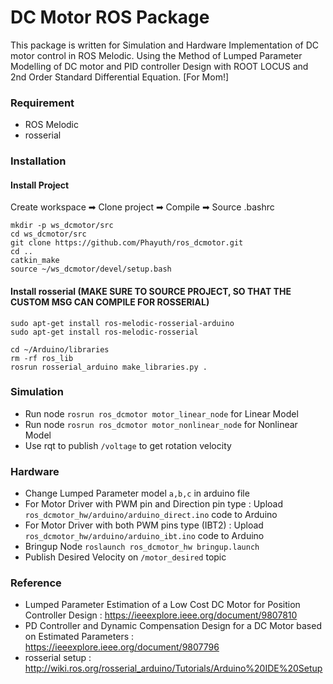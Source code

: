 # DC Motor ROS Package
This package is written for Simulation and Hardware Implementation of DC motor control in ROS Melodic. Using the Method of Lumped Parameter Modelling of DC motor and PID controller Design with ROOT LOCUS and 2nd Order Standard Differential Equation. [For Mom!]


### Requirement
- ROS Melodic
- rosserial


### Installation
#### Install Project
Create workspace ➡ Clone project ➡ Compile ➡ Source .bashrc
```
mkdir -p ws_dcmotor/src
cd ws_dcmotor/src
git clone https://github.com/Phayuth/ros_dcmotor.git
cd ..
catkin_make
source ~/ws_dcmotor/devel/setup.bash
```


#### Install rosserial (MAKE SURE TO SOURCE PROJECT, SO THAT THE CUSTOM MSG CAN COMPILE FOR ROSSERIAL)
```
sudo apt-get install ros-melodic-rosserial-arduino
sudo apt-get install ros-melodic-rosserial
```
```
cd ~/Arduino/libraries
rm -rf ros_lib
rosrun rosserial_arduino make_libraries.py .
```


### Simulation
- Run node `rosrun ros_dcmotor motor_linear_node` for Linear Model
- Run node `rosrun ros_dcmotor motor_nonlinear_node` for Nonlinear Model
- Use rqt to publish `/voltage` to get rotation velocity


### Hardware
- Change Lumped Parameter model `a,b,c` in arduino file
- For Motor Driver with PWM pin and Direction pin type : Upload `ros_dcmotor_hw/arduino/arduino_direct.ino` code to Arduino
- For Motor Driver with both PWM pins type (IBT2) : Upload `ros_dcmotor_hw/arduino/arduino_ibt.ino` code to Arduino
- Bringup Node `roslaunch ros_dcmotor_hw bringup.launch`
- Publish Desired Velocity on `/motor_desired` topic


### Reference
- Lumped Parameter Estimation of a Low Cost DC Motor for Position Controller Design : https://ieeexplore.ieee.org/document/9807810 
- PD Controller and Dynamic Compensation Design for a DC Motor based on Estimated Parameters : https://ieeexplore.ieee.org/document/9807796
- rosserial setup : http://wiki.ros.org/rosserial_arduino/Tutorials/Arduino%20IDE%20Setup